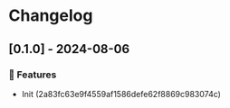 # Changelog
## [0.1.0] - 2024-08-06

### :rocket: Features

- Init (2a83fc63e9f4559af1586defe62f8869c983074c)

